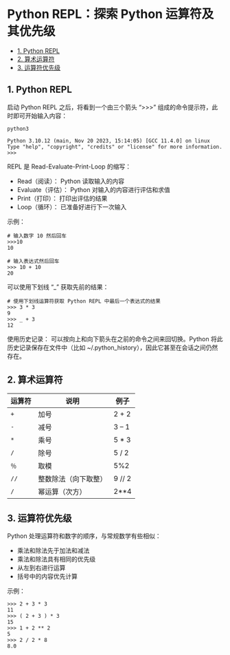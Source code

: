 # Python REPL：探索 Python 运算符及其优先级<!-- omit in toc -->

- [1. Python REPL](#1-python-repl)
- [2. 算术运算符](#2-算术运算符)
- [3. 运算符优先级](#3-运算符优先级)

## 1. Python REPL

启动 Python REPL 之后，将看到一个由三个箭头 “>>>” 组成的命令提示符，此时即可开始输入内容：

```shell
python3

Python 3.10.12 (main, Nov 20 2023, 15:14:05) [GCC 11.4.0] on linux
Type "help", "copyright", "credits" or "license" for more information.
>>>
```

REPL 是 Read-Evaluate-Print-Loop 的缩写：

-   Read（阅读）： Python 读取输入的内容
-   Evaluate（评估）： Python 对输入的内容进行评估和求值
-   Print（打印）： 打印出评估的结果
-   Loop（循环）： 已准备好进行下一次输入

示例：

```shell
# 输入数字 10 然后回车
>>>10
10

# 输入表达式然后回车
>>> 10 + 10
20
```

可以使用下划线 “\_” 获取先前的结果：

```shell
# 使用下划线运算符获取 Python REPL 中最后一个表达式的结果
>>> 3 * 3
9
>>> _ + 3
12
```

使用历史记录： 可以按向上和向下箭头在之前的命令之间来回切换。Python 将此历史记录保存在文件中（比如 ~/.python_history），因此它甚至在会话之间仍然存在。

## 2. 算术运算符

| 运算符 | 说明                 | 例子   |
| ------ | -------------------- | ------ |
| `+`    | 加号                 | 2 + 2  |
| `-`    | 减号                 | 3 – 1  |
| `*`    | 乘号                 | 5 \* 3 |
| `/`    | 除号                 | 5 / 2  |
| `％`   | 取模                 | 5%2    |
| `//`   | 整数除法（向下取整） | 9 // 2 |
| `/`    | 幂运算（次方）       | 2\*\*4 |

## 3. 运算符优先级

Python 处理运算符和数字的顺序，与常规数学有些相似：

-   乘法和除法先于加法和减法
-   乘法和除法具有相同的优先级
-   从左到右进行运算
-   括号中的内容优先计算

示例：

```shell
>>> 2 + 3 * 3
11
>>> ( 2 + 3 ) * 3
15
>>> 1 + 2 ** 2
5
>>> 2 / 2 * 8
8.0
```
